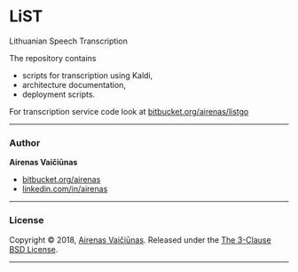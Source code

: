 # LiST

Lithuanian Speech Transcription

The repository contains 
- scripts for transcription using Kaldi, 
- architecture documentation, 
- deployment scripts. 

For transcription service code look at [bitbucket.org/airenas/listgo](https://bitbucket.org/airenas/listgo)

---
### Author

**Airenas Vaičiūnas**

* [bitbucket.org/airenas](https://bitbucket.org/airenas)
* [linkedin.com/in/airenas](https://www.linkedin.com/in/airenas/)


---
### License

Copyright © 2018, [Airenas Vaičiūnas](https://bitbucket.org/airenas).
Released under the [The 3-Clause BSD License](LICENSE).

---